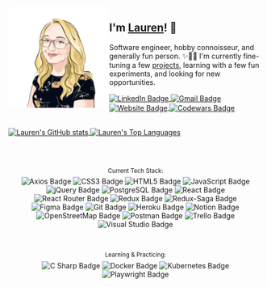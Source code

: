 <img align="left" height="200" alt="Lauren Heavey" src="./prof_img.jpg">

## I'm [Lauren][aboutme]! 👋
Software engineer, hobby connoisseur, and generally fun person. ✨🤸‍♀️ I'm currently fine-tuning a few [projects][portfolio], learning with a few fun experiments, and looking for new opportunities. 

<a href="https://www.linkedin.com/in/laheavey/">
<img align="center" alt="LinkedIn Badge" src="https://img.shields.io/badge/LinkedIn-0A66C2?logo=linkedin&logoColor=fff&style=for-the-badge" />
</a>
<a href="mailto:laurenaheavey@gmail.com">
<img align="center" alt="Gmail Badge" src="https://img.shields.io/badge/Gmail-EA4335?logo=gmail&logoColor=fff&style=for-the-badge" />
</a>
<a href="https://laheavey.github.io/">
<img align="center" alt="Website Badge" src="https://img.shields.io/badge/website-000000?style=for-the-badge&logo=About.me&logoColor=white" />
</a>
<a href="https://www.codewars.com/users/laheavey/stats">
<img align="center" alt="Codewars Badge" src="https://img.shields.io/badge/Codewars-B1361E?style=for-the-badge&logo=Codewars&logoColor=white" />
</a>

##
<a href="https://github.com/anuraghazra/github-readme-stats">
  <img align="center" src="https://github-readme-stats-laheavey.vercel.app/api?username=laheavey&hide=stars,issues&count_private=true&hide_border=true&custom_title=Github+Stats" alt="Lauren's GitHub stats"/>
</a> 
<a href="https://github.com/anuraghazra/github-readme-stats">
  <img align="center" src="https://github-readme-stats-laheavey.vercel.app/api/top-langs/?username=laheavey&layout=compact&hide_border=true" alt="Lauren's Top Languages"/>
</a>

##
<br/>
<p align="center">
  <sup>Current Tech Stack:</sup><br/>
  <img src="https://img.shields.io/badge/Axios-444?logo=axios&logoColor=fff&style=flat-square" alt="Axios Badge">
  <img src="https://img.shields.io/badge/CSS3-444?logo=css3&logoColor=fff&style=flat-square" alt="CSS3 Badge">
  <img src="https://img.shields.io/badge/HTML5-444?logo=html5&logoColor=fff&style=flat-square" alt="HTML5 Badge">
  <img src="https://img.shields.io/badge/JavaScript-444?logo=javascript&logoColor=fff&style=flat-square" alt="JavaScript Badge">
  <img src="https://img.shields.io/badge/jQuery-444?logo=jquery&logoColor=fff&style=flat-square" alt="jQuery Badge">
  <img src="https://img.shields.io/badge/PostgreSQL-444?logo=postgresql&logoColor=fff&style=flat-square" alt="PostgreSQL Badge">
  <img src="https://img.shields.io/badge/React-444?logo=react&logoColor=fff&style=flat-square" alt="React Badge">
  <img src="https://img.shields.io/badge/React%20Router-444?logo=reactrouter&logoColor=fff&style=flat-square" alt="React Router Badge">
  <img src="https://img.shields.io/badge/Redux-444?logo=redux&logoColor=fff&style=flat-square" alt="Redux Badge">
  <img src="https://img.shields.io/badge/Redux--Saga-444?logo=reduxsaga&logoColor=fff&style=flat-square" alt="Redux-Saga Badge">
  <br/>
  <img src="https://img.shields.io/badge/Figma-444?logo=figma&logoColor=fff&style=flat-square" alt="Figma Badge">
  <img src="https://img.shields.io/badge/Git-444?logo=git&logoColor=fff&style=flat-square" alt="Git Badge">
  <img src="https://img.shields.io/badge/Heroku-444?logo=heroku&logoColor=fff&style=flat-square" alt="Heroku Badge">
  <img src="https://img.shields.io/badge/Notion-444?logo=notion&logoColor=fff&style=flat-square" alt="Notion Badge">
  <img src="https://img.shields.io/badge/OpenStreetMap-444?logo=openstreetmap&logoColor=fff&style=flat-square" alt="OpenStreetMap Badge">
  <img src="https://img.shields.io/badge/Postman-444?logo=postman&logoColor=fff&style=flat-square" alt="Postman Badge">
  <img src="https://img.shields.io/badge/Trello-444?logo=trello&logoColor=fff&style=flat-square" alt="Trello Badge">
  <img src="https://img.shields.io/badge/Visual%20Studio-444?logo=visualstudio&logoColor=fff&style=flat-square" alt="Visual Studio Badge">
</p><br/>
<p align="center">
  <sup>Learning & Practicing:</sup><br/>
  <img src="https://img.shields.io/badge/C%20Sharp-239120?logo=csharp&logoColor=fff&style=flat-square" alt="C Sharp Badge">
  <img src="https://img.shields.io/badge/Docker-2496ED?logo=docker&logoColor=fff&style=flat-square" alt="Docker Badge">
  <img src="https://img.shields.io/badge/Kubernetes-326CE5?logo=kubernetes&logoColor=fff&style=flat-square" alt="Kubernetes Badge">
  <img src="https://img.shields.io/badge/Playwright-2EAD33?logo=playwright&logoColor=fff&style=flat-square" alt="Playwright Badge">
</p>


[aboutme]: https://laheavey.github.io/#about-me
[portfolio]: https://laheavey.github.io/#portfolio
